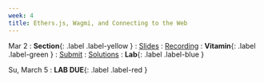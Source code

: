 ```yaml
---
week: 4
title: Ethers.js, Wagmi, and Connecting to the Web
---
```


Mar 2
: **Section**{: .label .label-yellow }[](#)
  : [Slides](#)
    : [Recording](#)
: **Vitamin**{: .label .label-green } [](#)
  : [Submit](#)
    : [Solutions](#)
: **Lab**{: .label .label-blue } [](#)

Su, March 5
: **LAB DUE**{: .label .label-red }
